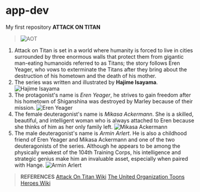 # app-dev
My first repository
**ATTACK ON TITAN**
> ![AOT](https://upload.wikimedia.org/wikipedia/en/d/d6/Shingeki_no_Kyojin_manga_volume_1.jpg)
1. Attack on Titan is set in a world where humanity is forced to live in cities surrounded by three enormous walls that protect them from gigantic man-eating humanoids referred to as Titans; the story follows Eren Yeager, who vows to exterminate the Titans after they bring about the destruction of his hometown and the death of his mother.
2. The series was written and illustrated by **Hajime Isayama**. ![Hajime Isayama](https://static.wikia.nocookie.net/shingekinokyojin/images/7/78/Isayama_at_his_desk.png/revision/latest?cb=20221119224437)
3. The protagonist's name is *Eren Yeager*, he strives to gain freedom after his hometown of Shiganshina was destroyed by Marley because of their mission. ![Eren Yeager](https://static.wikia.nocookie.net/shingekinokyojin/images/3/3c/Eren_Jaeger_%28Anime%29_character_image_%28850%29.png/revision/latest?cb=20201228000236)
4. The female deuteragonist's name is *Mikasa Ackermann*. She is a skilled, beautiful, and intelligent woman who is always attached to Eren because she thinks of him as her only family left. ![Mikasa Ackermann](https://static.wikia.nocookie.net/shingekinokyojin/images/3/36/Mikasa_Ackermann_%28Anime%29_character_image_%28850%29.png/revision/latest/scale-to-width-down/1000?cb=20240130080851)
5. The male deuteragonist's name is *Armin Arlert*. He is also a childhood friend of Eren Yeager and Mikasa Ackermann and one of the two deuteragonists of the series. Although he appears to be among the physically weakest of the 104th Training Corps, his intelligence and strategic genius make him an invaluable asset, especially when paired with Hange. ![Armin Arlert](https://static.wikia.nocookie.net/theunitedorganizationtoonsheroes/images/c/ce/Armin_Arlert_%28Adult%29.png/revision/latest/scale-to-width-down/1000?cb=20211106010604)

> **REFERENCES**
> [Attack On Titan Wiki](https://attackontitan.fandom.com/wiki/Attack_on_Titan_Wiki)
> [The United Organization Toons Heroes Wiki](https://theunitedorganizationtoonsheroes.fandom.com/wiki/The_United_Organization_Toons_Heroes_Wiki)
